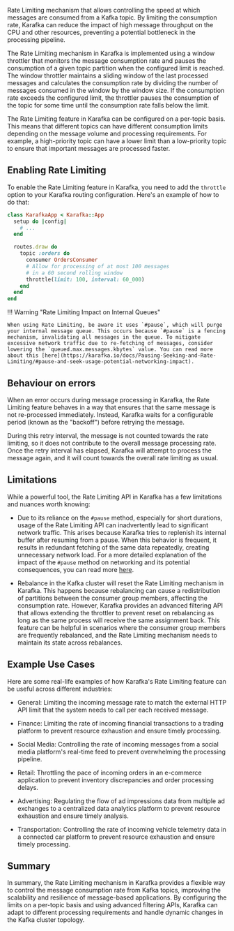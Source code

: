 Rate Limiting mechanism that allows controlling the speed at which messages are consumed from a Kafka topic. By limiting the consumption rate, Karafka can reduce the impact of high message throughput on the CPU and other resources, preventing a potential bottleneck in the processing pipeline.

The Rate Limiting mechanism in Karafka is implemented using a window throttler that monitors the message consumption rate and pauses the consumption of a given topic partition when the configured limit is reached. The window throttler maintains a sliding window of the last processed messages and calculates the consumption rate by dividing the number of messages consumed in the window by the window size. If the consumption rate exceeds the configured limit, the throttler pauses the consumption of the topic for some time until the consumption rate falls below the limit.

The Rate Limiting feature in Karafka can be configured on a per-topic basis. This means that different topics can have different consumption limits depending on the message volume and processing requirements. For example, a high-priority topic can have a lower limit than a low-priority topic to ensure that important messages are processed faster.

## Enabling Rate Limiting

To enable the Rate Limiting feature in Karafka, you need to add the `throttle` option to your Karafka routing configuration. Here's an example of how to do that:

```ruby
class KarafkaApp < Karafka::App
  setup do |config|
    # ...
  end

  routes.draw do
    topic :orders do
      consumer OrdersConsumer
      # Allow for processing of at most 100 messages
      # in a 60 second rolling window
      throttle(limit: 100, interval: 60_000)
    end
  end
end
```

!!! Warning "Rate Limiting Impact on Internal Queues"

    When using Rate Limiting, be aware it uses `#pause`, which will purge your internal message queue. This occurs because `#pause` is a fencing mechanism, invalidating all messages in the queue. To mitigate excessive network traffic due to re-fetching of messages, consider lowering the `queued.max.messages.kbytes` value. You can read more about this [here](https://karafka.io/docs/Pausing-Seeking-and-Rate-Limiting/#pause-and-seek-usage-potential-networking-impact).

## Behaviour on errors

When an error occurs during message processing in Karafka, the Rate Limiting feature behaves in a way that ensures that the same message is not re-processed immediately. Instead, Karafka waits for a configurable period (known as the "backoff") before retrying the message.

During this retry interval, the message is not counted towards the rate limiting, so it does not contribute to the overall message processing rate. Once the retry interval has elapsed, Karafka will attempt to process the message again, and it will count towards the overall rate limiting as usual.

## Limitations

While a powerful tool, the Rate Limiting API in Karafka has a few limitations and nuances worth knowing:

- Due to its reliance on the `#pause` method, especially for short durations, usage of the Rate Limiting API can inadvertently lead to significant network traffic. This arises because Karafka tries to replenish its internal buffer after resuming from a pause. When this behavior is frequent, it results in redundant fetching of the same data repeatedly, creating unnecessary network load. For a more detailed explanation of the impact of the `#pause` method on networking and its potential consequences, you can read more [here](https://karafka.io/docs/Pausing-Seeking-and-Rate-Limiting/#pause-and-seek-usage-potential-networking-impact).

- Rebalance in the Kafka cluster will reset the Rate Limiting mechanism in Karafka. This happens because rebalancing can cause a redistribution of partitions between the consumer group members, affecting the consumption rate. However, Karafka provides an advanced filtering API that allows extending the throttler to prevent reset on rebalancing as long as the same process will receive the same assignment back. This feature can be helpful in scenarios where the consumer group members are frequently rebalanced, and the Rate Limiting mechanism needs to maintain its state across rebalances.

## Example Use Cases

Here are some real-life examples of how Karafka's Rate Limiting feature can be useful across different industries:

- General: Limiting the incoming message rate to match the external HTTP API limit that the system needs to call per each received message.

- Finance: Limiting the rate of incoming financial transactions to a trading platform to prevent resource exhaustion and ensure timely processing.

- Social Media: Controlling the rate of incoming messages from a social media platform's real-time feed to prevent overwhelming the processing pipeline.

- Retail: Throttling the pace of incoming orders in an e-commerce application to prevent inventory discrepancies and order processing delays.

- Advertising: Regulating the flow of ad impressions data from multiple ad exchanges to a centralized data analytics platform to prevent resource exhaustion and ensure timely analysis.

- Transportation: Controlling the rate of incoming vehicle telemetry data in a connected car platform to prevent resource exhaustion and ensure timely processing.

## Summary

In summary, the Rate Limiting mechanism in Karafka provides a flexible way to control the message consumption rate from Kafka topics, improving the scalability and resilience of message-based applications. By configuring the limits on a per-topic basis and using advanced filtering APIs, Karafka can adapt to different processing requirements and handle dynamic changes in the Kafka cluster topology.
